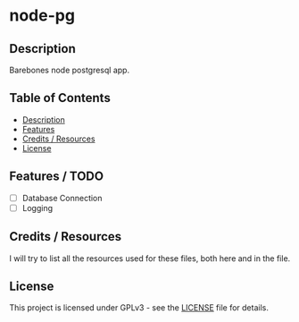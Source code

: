# node-pg 

## Description
Barebones node postgresql app.

## Table of Contents

- [Description](#description)
- [Features](#features) 
- [Credits / Resources](#credits--resources)
- [License](#license)

## Features / TODO

- [ ] Database Connection
- [ ] Logging

## Credits / Resources
I will try to list all the resources used for these files, both here and in the file. 

## License
This project is licensed under GPLv3 - see the [LICENSE](LICENSE) file for details.

